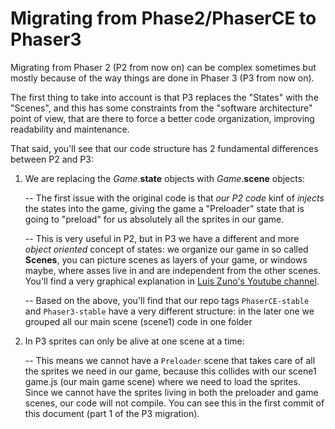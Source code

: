 # Migrating from Phase2/PhaserCE to Phaser3

Migrating from Phaser 2 (P2 from now on) can be complex sometimes but mostly because of the way things are done in Phaser 3 (P3 from now on).

The first thing to take into account is that P3 replaces the "States" with the "Scenes", and this has some constraints from the "software architecture" point of view, that are there to force a better code organization, improving readability and maintenance.

That said, you'll see that our code structure has 2 fundamental differences between P2 and P3:

1. We are replacing the _Game_.**state** objects with _Game_.**scene** objects:

   -- The first issue with the original code is that _our P2 code_ kinf of _injects_ the states into the game, giving the game a "Preloader" state that is going to "preload" for us absolutely all the sprites in our game.

   -- This is very useful in P2, but in P3 we have a different and more _object oriented_ concept of states: we organize our game in so called **Scenes**, you can picture scenes as layers of your game, or windows maybe, where asses live in and are independent from the other scenes. You'll find a very graphical explanation in [Luis Zuno's Youtube channel](https://youtu.be/gFXx7lgxK9A).

   -- Based on the above, you'll find that our repo tags `PhaserCE-stable` and `Phaser3-stable` have a very different structure: in the later one we grouped all our main scene (scene1) code in one folder

2. In P3 sprites can only be alive at one scene at a time:

   -- This means we cannot have a `Preloader` scene that takes care of all the sprites we need in our game, because this collides with our scene1 game.js (our main game scene) where we need to load the sprites. Since we cannot have the sprites living in both the preloader and game scenes, our code will not compile. You can see this in the first commit of this document (part 1 of the P3 migration).

